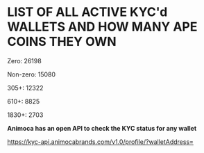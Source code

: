 # LIST OF ALL ACTIVE KYC'd WALLETS AND HOW MANY APE COINS THEY OWN

Zero: 26198

Non-zero: 15080

305+: 12322

610+: 8825

1830+: 2703

**Animoca has an open API to check the KYC status for any wallet**

https://kyc-api.animocabrands.com/v1.0/profile/?walletAddress=